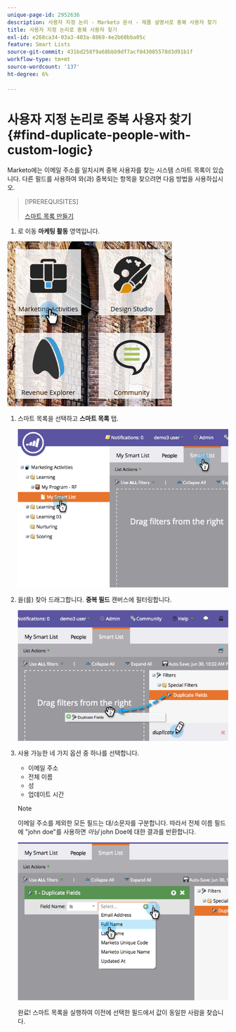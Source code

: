 ```yaml
---
unique-page-id: 2952636
description: 사용자 지정 논리 - Marketo 문서 - 제품 설명서로 중복 사용자 찾기
title: 사용자 지정 논리로 중복 사용자 찾기
exl-id: e268ca34-03a3-403a-8869-4e2b60bba05c
feature: Smart Lists
source-git-commit: 431bd258f9a68bbb9df7acf043085578d3d91b1f
workflow-type: tm+mt
source-wordcount: '137'
ht-degree: 6%

---
```


# 사용자 지정 논리로 중복 사용자 찾기 {#find-duplicate-people-with-custom-logic}

Marketo에는 이메일 주소를 일치시켜 중복 사용자를 찾는 시스템 스마트 목록이 있습니다. 다른 필드를 사용하여 와(과) 중복되는 항목을 찾으려면 다음 방법을 사용하십시오.

>[!PREREQUISITES]
>
>[스마트 목록 만들기](/help/marketo/product-docs/core-marketo-concepts/smart-lists-and-static-lists/creating-a-smart-list/create-a-smart-list.md)

1. 로 이동 **마케팅 활동** 영역입니다.

![](assets/ma-2.png)

1. 스마트 목록을 선택하고 **스마트 목록** 탭.

   ![](assets/two-4.png)

1. 을(를) 찾아 드래그합니다. **중복 필드** 캔버스에 필터링합니다.

   ![](assets/three-4.png)

1. 사용 가능한 네 가지 옵션 중 하나를 선택합니다.

   * 이메일 주소
   * 전체 이름
   * 성
   * 업데이트 시간

   >[!NOTE]
   >
   >이메일 주소를 제외한 모든 필드는 대/소문자를 구분합니다. 따라서 전체 이름 필드에 &quot;john doe&quot;를 사용하면 _아님_ john Doe에 대한 결과를 반환합니다.

   ![](assets/four-2.png)

   완료! 스마트 목록을 실행하여 이전에 선택한 필드에서 값이 동일한 사람을 찾습니다.
